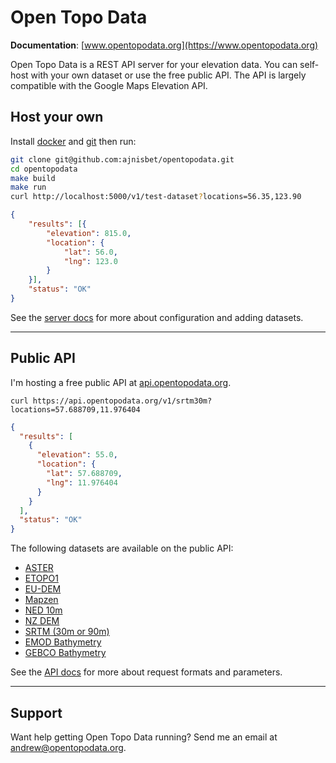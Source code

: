 # Open Topo Data


__Documentation__: [www.opentopodata.org](https://www.opentopodata.org)

Open Topo Data is a REST API server for your elevation data. You can self-host with your own dataset or use the free public API. The API is largely compatible with the Google Maps Elevation API.


## Host your own

Install [docker](https://docs.docker.com/install/) and [git](https://git-scm.com/book/en/v2/Getting-Started-Installing-Git) then run:

```bash
git clone git@github.com:ajnisbet/opentopodata.git
cd opentopodata
make build
make run
curl http://localhost:5000/v1/test-dataset?locations=56.35,123.90
```

```json
{
    "results": [{
        "elevation": 815.0,
        "location": {
            "lat": 56.0,
            "lng": 123.0
        }
    }],
    "status": "OK"
}
```


See the [server docs](https://www.opentopodata.org/server.md) for more about configuration and adding datasets.

---

## Public API

I'm hosting a free public API at [api.opentopodata.org](https://api.opentopodata.org). 


```
curl https://api.opentopodata.org/v1/srtm30m?locations=57.688709,11.976404
```

```json
{
  "results": [
    {
      "elevation": 55.0, 
      "location": {
        "lat": 57.688709, 
        "lng": 11.976404
      }
    }
  ], 
  "status": "OK"
}
```

The following datasets are available on the public API:

* [ASTER](https://www.opentopodata.org/datasets/aster.md)
* [ETOPO1](https://www.opentopodata.org/datasets/etopo1.md)
* [EU-DEM](https://www.opentopodata.org/datasets/eudem.md)
* [Mapzen](https://www.opentopodata.org/datasets/mapzen.md)
* [NED 10m](https://www.opentopodata.org/datasets/ned.md)
* [NZ DEM](atasets/nzdem.m)
* [SRTM (30m or 90m)](https://www.opentopodata.org/datasets/srtm.md)
* [EMOD Bathymetry](https://www.opentopodata.org/datasets/emod2018.md)
* [GEBCO Bathymetry](https://www.opentopodata.org/datasets/gebco2020.md)



See the [API docs](https://www.opentopodata.org/api.md) for more about request formats and parameters.


---

## Support

Want help getting Open Topo Data running? Send me an email at [andrew@opentopodata.org](mailto:andrew@opentopodata.org).




